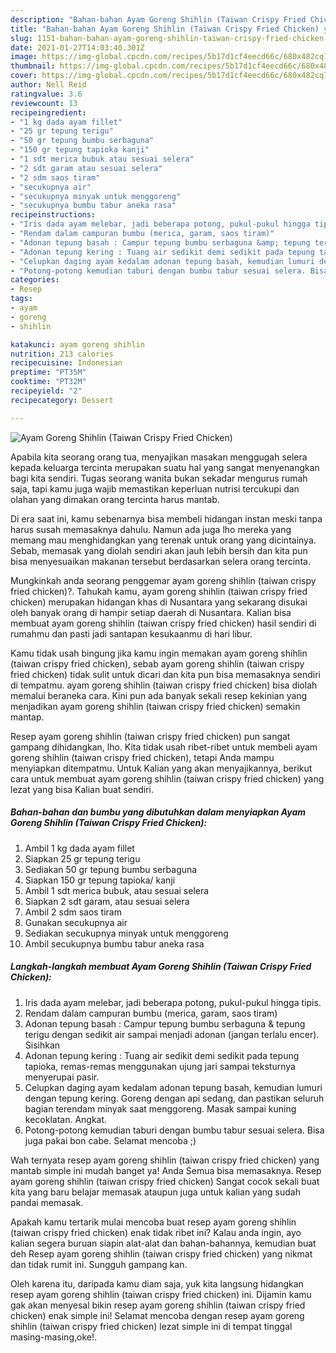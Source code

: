 ```yaml
---
description: "Bahan-bahan Ayam Goreng Shihlin (Taiwan Crispy Fried Chicken) yang nikmat Untuk Jualan"
title: "Bahan-bahan Ayam Goreng Shihlin (Taiwan Crispy Fried Chicken) yang nikmat Untuk Jualan"
slug: 1151-bahan-bahan-ayam-goreng-shihlin-taiwan-crispy-fried-chicken-yang-nikmat-untuk-jualan
date: 2021-01-27T14:03:40.301Z
image: https://img-global.cpcdn.com/recipes/5b17d1cf4eecd66c/680x482cq70/ayam-goreng-shihlin-taiwan-crispy-fried-chicken-foto-resep-utama.jpg
thumbnail: https://img-global.cpcdn.com/recipes/5b17d1cf4eecd66c/680x482cq70/ayam-goreng-shihlin-taiwan-crispy-fried-chicken-foto-resep-utama.jpg
cover: https://img-global.cpcdn.com/recipes/5b17d1cf4eecd66c/680x482cq70/ayam-goreng-shihlin-taiwan-crispy-fried-chicken-foto-resep-utama.jpg
author: Nell Reid
ratingvalue: 3.6
reviewcount: 13
recipeingredient:
- "1 kg dada ayam fillet"
- "25 gr tepung terigu"
- "50 gr tepung bumbu serbaguna"
- "150 gr tepung tapioka kanji"
- "1 sdt merica bubuk atau sesuai selera"
- "2 sdt garam atau sesuai selera"
- "2 sdm saos tiram"
- "secukupnya air"
- "secukupnya minyak untuk menggoreng"
- "secukupnya bumbu tabur aneka rasa"
recipeinstructions:
- "Iris dada ayam melebar, jadi beberapa potong, pukul-pukul hingga tipis."
- "Rendam dalam campuran bumbu (merica, garam, saos tiram)"
- "Adonan tepung basah : Campur tepung bumbu serbaguna &amp; tepung terigu dengan sedikit air sampai menjadi adonan (jangan terlalu encer). Sisihkan"
- "Adonan tepung kering : Tuang air sedikit demi sedikit pada tepung tapioka, remas-remas menggunakan ujung jari sampai teksturnya menyerupai pasir."
- "Celupkan daging ayam kedalam adonan tepung basah, kemudian lumuri dengan tepung kering. Goreng dengan api sedang, dan pastikan seluruh bagian terendam minyak saat menggoreng. Masak sampai kuning kecoklatan. Angkat."
- "Potong-potong kemudian taburi dengan bumbu tabur sesuai selera. Bisa juga pakai bon cabe. Selamat mencoba ;)"
categories:
- Resep
tags:
- ayam
- goreng
- shihlin

katakunci: ayam goreng shihlin 
nutrition: 213 calories
recipecuisine: Indonesian
preptime: "PT35M"
cooktime: "PT32M"
recipeyield: "2"
recipecategory: Dessert

---
```



![Ayam Goreng Shihlin (Taiwan Crispy Fried Chicken)](https://img-global.cpcdn.com/recipes/5b17d1cf4eecd66c/680x482cq70/ayam-goreng-shihlin-taiwan-crispy-fried-chicken-foto-resep-utama.jpg)

Apabila kita seorang orang tua, menyajikan masakan menggugah selera kepada keluarga tercinta merupakan suatu hal yang sangat menyenangkan bagi kita sendiri. Tugas seorang  wanita bukan sekadar mengurus rumah saja, tapi kamu juga wajib memastikan keperluan nutrisi tercukupi dan olahan yang dimakan orang tercinta harus mantab.

Di era  saat ini, kamu sebenarnya bisa membeli hidangan instan meski tanpa harus susah memasaknya dahulu. Namun ada juga lho mereka yang memang mau menghidangkan yang terenak untuk orang yang dicintainya. Sebab, memasak yang diolah sendiri akan jauh lebih bersih dan kita pun bisa menyesuaikan makanan tersebut berdasarkan selera orang tercinta. 



Mungkinkah anda seorang penggemar ayam goreng shihlin (taiwan crispy fried chicken)?. Tahukah kamu, ayam goreng shihlin (taiwan crispy fried chicken) merupakan hidangan khas di Nusantara yang sekarang disukai oleh banyak orang di hampir setiap daerah di Nusantara. Kalian bisa membuat ayam goreng shihlin (taiwan crispy fried chicken) hasil sendiri di rumahmu dan pasti jadi santapan kesukaanmu di hari libur.

Kamu tidak usah bingung jika kamu ingin memakan ayam goreng shihlin (taiwan crispy fried chicken), sebab ayam goreng shihlin (taiwan crispy fried chicken) tidak sulit untuk dicari dan kita pun bisa memasaknya sendiri di tempatmu. ayam goreng shihlin (taiwan crispy fried chicken) bisa diolah memalui beraneka cara. Kini pun ada banyak sekali resep kekinian yang menjadikan ayam goreng shihlin (taiwan crispy fried chicken) semakin mantap.

Resep ayam goreng shihlin (taiwan crispy fried chicken) pun sangat gampang dihidangkan, lho. Kita tidak usah ribet-ribet untuk membeli ayam goreng shihlin (taiwan crispy fried chicken), tetapi Anda mampu menyiapkan ditempatmu. Untuk Kalian yang akan menyajikannya, berikut cara untuk membuat ayam goreng shihlin (taiwan crispy fried chicken) yang lezat yang bisa Kalian buat sendiri.

<!--inarticleads1-->

##### Bahan-bahan dan bumbu yang dibutuhkan dalam menyiapkan Ayam Goreng Shihlin (Taiwan Crispy Fried Chicken):

1. Ambil 1 kg dada ayam fillet
1. Siapkan 25 gr tepung terigu
1. Sediakan 50 gr tepung bumbu serbaguna
1. Siapkan 150 gr tepung tapioka/ kanji
1. Ambil 1 sdt merica bubuk, atau sesuai selera
1. Siapkan 2 sdt garam, atau sesuai selera
1. Ambil 2 sdm saos tiram
1. Gunakan secukupnya air
1. Sediakan secukupnya minyak untuk menggoreng
1. Ambil secukupnya bumbu tabur aneka rasa




<!--inarticleads2-->

##### Langkah-langkah membuat Ayam Goreng Shihlin (Taiwan Crispy Fried Chicken):

1. Iris dada ayam melebar, jadi beberapa potong, pukul-pukul hingga tipis.
1. Rendam dalam campuran bumbu (merica, garam, saos tiram)
1. Adonan tepung basah : Campur tepung bumbu serbaguna &amp; tepung terigu dengan sedikit air sampai menjadi adonan (jangan terlalu encer). Sisihkan
1. Adonan tepung kering : Tuang air sedikit demi sedikit pada tepung tapioka, remas-remas menggunakan ujung jari sampai teksturnya menyerupai pasir.
1. Celupkan daging ayam kedalam adonan tepung basah, kemudian lumuri dengan tepung kering. Goreng dengan api sedang, dan pastikan seluruh bagian terendam minyak saat menggoreng. Masak sampai kuning kecoklatan. Angkat.
1. Potong-potong kemudian taburi dengan bumbu tabur sesuai selera. Bisa juga pakai bon cabe. Selamat mencoba ;)




Wah ternyata resep ayam goreng shihlin (taiwan crispy fried chicken) yang mantab simple ini mudah banget ya! Anda Semua bisa memasaknya. Resep ayam goreng shihlin (taiwan crispy fried chicken) Sangat cocok sekali buat kita yang baru belajar memasak ataupun juga untuk kalian yang sudah pandai memasak.

Apakah kamu tertarik mulai mencoba buat resep ayam goreng shihlin (taiwan crispy fried chicken) enak tidak ribet ini? Kalau anda ingin, ayo kalian segera buruan siapin alat-alat dan bahan-bahannya, kemudian buat deh Resep ayam goreng shihlin (taiwan crispy fried chicken) yang nikmat dan tidak rumit ini. Sungguh gampang kan. 

Oleh karena itu, daripada kamu diam saja, yuk kita langsung hidangkan resep ayam goreng shihlin (taiwan crispy fried chicken) ini. Dijamin kamu gak akan menyesal bikin resep ayam goreng shihlin (taiwan crispy fried chicken) enak simple ini! Selamat mencoba dengan resep ayam goreng shihlin (taiwan crispy fried chicken) lezat simple ini di tempat tinggal masing-masing,oke!.

